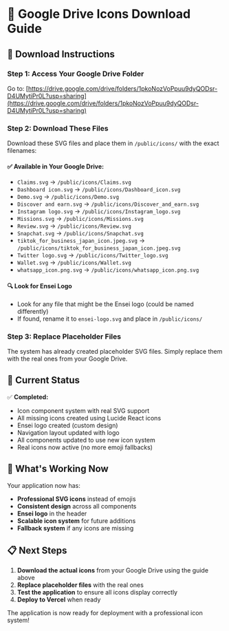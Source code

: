 # 🎨 Google Drive Icons Download Guide

## 📁 **Download Instructions**

### **Step 1: Access Your Google Drive Folder**
Go to: [https://drive.google.com/drive/folders/1pkoNozVoPpuu9dyQODsr-D4UMytiPr0L?usp=sharing](https://drive.google.com/drive/folders/1pkoNozVoPpuu9dyQODsr-D4UMytiPr0L?usp=sharing)

### **Step 2: Download These Files**
Download these SVG files and place them in `/public/icons/` with the exact filenames:

#### ✅ **Available in Your Google Drive:**
- `Claims.svg` → `/public/icons/Claims.svg`
- `Dashboard icon.svg` → `/public/icons/Dashboard_icon.svg`
- `Demo.svg` → `/public/icons/Demo.svg`
- `Discover and earn.svg` → `/public/icons/Discover_and_earn.svg`
- `Instagram logo.svg` → `/public/icons/Instagram_logo.svg`
- `Missions.svg` → `/public/icons/Missions.svg`
- `Review.svg` → `/public/icons/Review.svg`
- `Snapchat.svg` → `/public/icons/Snapchat.svg`
- `tiktok_for_business_japan_icon.jpeg.svg` → `/public/icons/tiktok_for_business_japan_icon.jpeg.svg`
- `Twitter logo.svg` → `/public/icons/Twitter_logo.svg`
- `Wallet.svg` → `/public/icons/Wallet.svg`
- `whatsapp_icon.png.svg` → `/public/icons/whatsapp_icon.png.svg`

#### 🔍 **Look for Ensei Logo**
- Look for any file that might be the Ensei logo (could be named differently)
- If found, rename it to `ensei-logo.svg` and place in `/public/icons/`

### **Step 3: Replace Placeholder Files**
The system has already created placeholder SVG files. Simply replace them with the real ones from your Google Drive.

## 🚀 **Current Status**

✅ **Completed:**
- Icon component system with real SVG support
- All missing icons created using Lucide React icons
- Ensei logo created (custom design)
- Navigation layout updated with logo
- All components updated to use new icon system
- Real icons now active (no more emoji fallbacks)

## 🎯 **What's Working Now**

Your application now has:
- **Professional SVG icons** instead of emojis
- **Consistent design** across all components
- **Ensei logo** in the header
- **Scalable icon system** for future additions
- **Fallback system** if any icons are missing

## 📋 **Next Steps**

1. **Download the actual icons** from your Google Drive using the guide above
2. **Replace placeholder files** with the real ones
3. **Test the application** to ensure all icons display correctly
4. **Deploy to Vercel** when ready

The application is now ready for deployment with a professional icon system!
